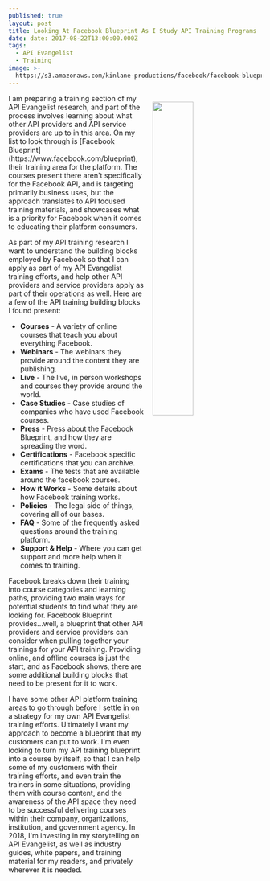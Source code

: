 ```yaml
---
published: true
layout: post
title: Looking At Facebook Blueprint As I Study API Training Programs
date: date: 2017-08-22T13:00:00.000Z
tags:
  - API Evangelist
  - Training
image: >-
  https://s3.amazonaws.com/kinlane-productions/facebook/facebook-blueprint-screenshot.png
---
```

<p><a href="https://www.facebook.com/blueprint"><img src="https://s3.amazonaws.com/kinlane-productions/facebook/facebook-blueprint-screenshot.png" align="right" width="40%" style="padding: 15px;" /></a></p>I am preparing a training section of my API Evangelist research, and part of the process involves learning about what other API providers and API service providers are up to in this area. On my list to look through is [Facebook Blueprint](https://www.facebook.com/blueprint), their training area for the platform. The courses present there aren't specifically for the Facebook API, and is targeting primarily business uses, but the approach translates to API focused training materials, and showcases what is a priority for Facebook when it comes to educating their platform consumers.

As part of my API training research I want to understand the building blocks employed by Facebook so that I can apply as part of my API Evangelist training efforts, and help other API providers and service providers apply as part of their operations as well. Here are a few of the API training building blocks I found present:

- **Courses** - A variety of online courses that teach you about everything Facebook.
- **Webinars** - The webinars they provide around the content they are publishing.
- **Live** - The live, in person workshops and courses they provide around the world.
- **Case Studies** - Case studies of companies who have used Facebook courses.
- **Press** - Press about the Facebook Blueprint, and how they are spreading the word.
- **Certifications** - Facebook specific certifications that you can archive.
- **Exams** - The tests that are available around the facebook courses.
- **How it Works** - Some details about how Facebook training works.
- **Policies** - The legal side of things, covering all of our bases.
- **FAQ** - Some of the frequently asked questions around the training platform.
- **Support & Help** - Where you can get support and more help when it comes to training.

Facebook breaks down their training into course categories and learning paths, providing two main ways for potential students to find what they are looking for. Facebook Blueprint provides...well, a blueprint that other API providers and service providers can consider when pulling together your trainings for your API training. Providing online, and offline courses is just the start, and as Facebook shows, there are some additional building blocks that need to be present for it to work.

I have some other API platform training areas to go through before I settle in on a strategy for my own API Evangelist training efforts. Ultimately I want my approach to become a blueprint that my customers can put to work. I'm even looking to turn my API training blueprint into a course by itself, so that I can help some of my customers with their training efforts, and even train the trainers in some situations, providing them with course content, and the awareness of the API space they need to be successful delivering courses within their company, organizations, institution, and government agency. In 2018, I'm investing in my storytelling on API Evangelist, as well as industry guides, white papers, and training material for my readers, and privately wherever it is needed.
